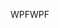 <span data-ttu-id="9edaf-101">WPF</span><span class="sxs-lookup"><span data-stu-id="9edaf-101">WPF</span></span>